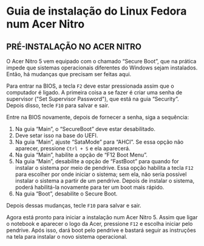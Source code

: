 # Guia de instalação do Linux Fedora num Acer Nitro

## PRÉ-INSTALAÇÃO NO ACER NITRO

O Acer Nitro 5 vem equipado com o chamado “Secure Boot”, que na prática impede que sistemas operacionais diferentes do Windows sejam instalados. Então, há mudanças que precisam ser feitas aqui.

Para entrar na BIOS, a tecla `F2` deve estar pressionada assim que o computador é ligado. A primeira coisa a se fazer é criar uma senha de supervisor ("Set Supervisor Password"), que está na guia “Security”. Depois disso, tecle `F10` para salvar e sair.

Entre na BIOS novamente, depois de fornecer a senha, siga a sequência:

1. Na guia “Main”, o “SecureBoot” deve estar desabilitado.
2. Deve setar isso na base do UEFI.
3. Na guia “Main”, ajuste “SataMode” para “AHCI”. Se essa opção não aparecer, pressione `Ctrl + S` e ela aparecerá.
4. Na guia “Main”, habilite a opção de “F12 Boot Menu”.
5. Na guia “Main”, desabilite a opção de “FastBoot” para quando for instalar o sistema por meio de pendrive. Essa opção habilita a tecla `F12` para escolher por onde iniciar o sistema; sem ela, não seria possível instalar o sistema a partir de um pendrive. Depois de instalar o sistema, poderá habilitá-la novamente para ter um boot mais rápido.
6. Na guia “Boot”, desabilite o Secure Boot.

Depois dessas mudanças, tecle `F10` para salvar e sair.

Agora está pronto para iniciar a instalação num Acer Nitro 5. Assim que ligar o notebook e aparecer o logo da Acer, pressione `F12` e escolha iniciar pelo pendrive. Após isso, dará boot pelo pendrive e bastará seguir as instruções na tela para instalar o novo sistema operacional.
